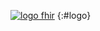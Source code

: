 <!--
<?xml version="1.0" encoding="UTF-8"?>
<a id="logo" no-external="true" href="http://hl7.org/fhir">
  <img alt="logo fhir" src="assets/images/fhir-logo-www.png"/>
</a>



[![fhir logo here](#.png)](#.html)
{:#logo}
-->

[![logo fhir](assets/images/fhir-logo-www.png)](http://hl7.org/fhir)
{:#logo}
